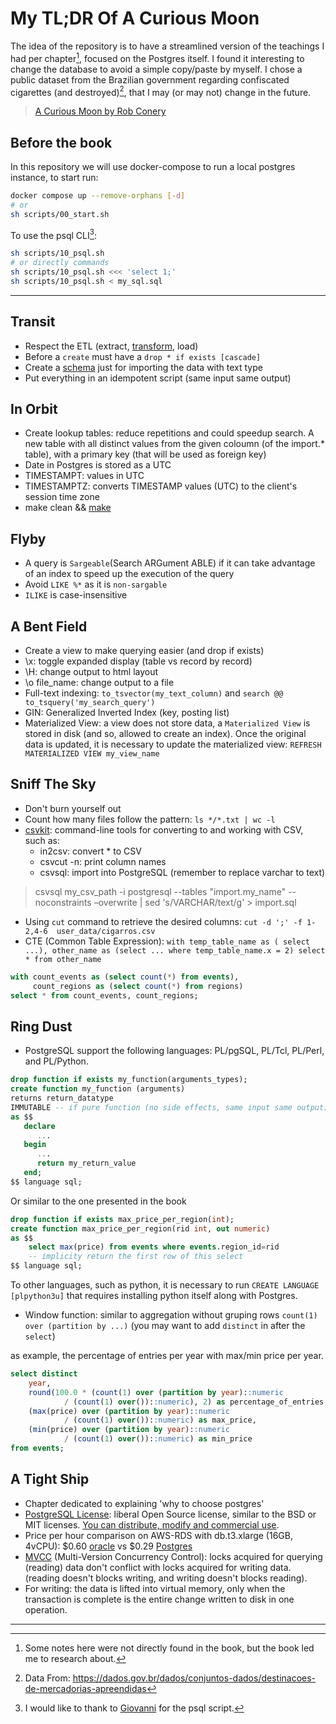 # My TL;DR Of A Curious Moon

The idea of the repository is to have a streamlined version of the teachings I had per chapter[^1], focused on the Postgres itself. I found it interesting to change the database to avoid a simple copy/paste by myself. I chose a public dataset from the Brazilian government regarding confiscated cigarettes (and destroyed)[^2], that I may (or may not) change in the future.

> [A Curious Moon by Rob Conery](https://bigmachine.io/products/a-curious-moon/)

## Before the book

In this repository we will use docker-compose to run a local postgres instance, to start run:

```bash
docker compose up --remove-orphans [-d]
# or
sh scripts/00_start.sh
```

To use the psql CLI[^3]:

```bash
sh scripts/10_psql.sh
# or directly commands
sh scripts/10_psql.sh <<< 'select 1;'
sh scripts/10_psql.sh < my_sql.sql
```
---

## Transit

- Respect the ETL (extract, [transform](sql/normalize.sql), load)
- Before a `create` must have a `drop * if exists [cascade]`
- Create a [schema](sql/import.sql) just for importing the data with text type
- Put everything in an idempotent script (same input same output)

## In Orbit

- Create lookup tables: reduce repetitions and could speedup search. A new table with all distinct values from the given coloumn (of the import.* table), with a primary key (that will be used as foreign key)
- Date in Postgres is stored as a UTC
- TIMESTAMPT: values in UTC
- TIMESTAMPTZ: converts TIMESTAMP values (UTC) to the client's session time zone
- make clean && [make](Makefile)

## Flyby

- A query is `Sargeable`(Search ARGument ABLE) if it can take advantage of an index to speed up the execution of the query
- Avoid `LIKE %*` as it is `non-sargable`
- `ILIKE` is case-insensitive

## A Bent Field

- Create a view to make querying easier (and drop if exists)
- \x: toggle expanded display (table vs record by record)
- \H: change output to html layout
- \o file_name: change output to a file
- Full-text indexing: `to_tsvector(my_text_column)` and `search @@ to_tsquery('my_search_query')`
- GIN: Generalized Inverted Index (key, posting list)
- Materialized View: a view does not store data, a `Materialized View` is stored in disk (and so, allowed to create an index). Once the original data is updated, it is necessary to update the materialized view: `REFRESH MATERIALIZED VIEW my_view_name`

## Sniff The Sky

- Don't burn yourself out
- Count how many files follow the pattern: `ls */*.txt | wc -l`
- [csvkit](https://csvkit.readthedocs.io/en/latest/): command-line tools for converting to and working with CSV, such as:
  - in2csv: convert * to CSV
  - csvcut -n: print column names
  - csvsql: import into PostgreSQL (remember to replace varchar to text)

> csvsql my_csv_path -i postgresql --tables "import.my_name" --noconstraints –overwrite | sed 's/VARCHAR/text/g' > import.sql

- Using `cut` command to retrieve the desired columns: `cut -d ';' -f 1-2,4-6  user_data/cigarros.csv`
- CTE (Common Table Expression): `with temp_table_name as ( select ...), other_name as (select ... where temp_table_name.x = 2) select * from other_name`

```sql
with count_events as (select count(*) from events),
     count_regions as (select count(*) from regions)
select * from count_events, count_regions;
```

## Ring Dust
- PostgreSQL support the following languages: PL/pgSQL, PL/Tcl, PL/Perl, and PL/Python.

```sql
drop function if exists my_function(arguments_types);
create function my_function (arguments)
returns return_datatype
IMMUTABLE -- if pure function (no side effects, same input same output)
as $$
   declare
      ...
   begin
      ...
      return my_return_value
   end;
$$ language sql;
```
Or similar to the one presented in the book

```sql
drop function if exists max_price_per_region(int);
create function max_price_per_region(rid int, out numeric)
as $$
    select max(price) from events where events.region_id=rid
    -- implicity return the first row of this select
$$ language sql;
```

To other languages, such as python, it is necessary to run `CREATE LANGUAGE [plpython3u]` that requires installing python itself along with Postgres.

- Window function: similar to aggregation without gruping rows `count(1) over (partition by ...)` (you may want to add `distinct` in after the `select`)

as example, the percentage of entries per year with max/min price per year.

```sql
select distinct
    year,
    round(100.0 * (count(1) over (partition by year)::numeric
            / (count(1) over())::numeric), 2) as percentage_of_entries,
    (max(price) over (partition by year)::numeric
            / (count(1) over())::numeric) as max_price,
    (min(price) over (partition by year)::numeric
            / (count(1) over())::numeric) as min_price
from events;
```

## A Tight Ship

- Chapter dedicated to explaining 'why to choose postgres'
- [PostgreSQL License](https://www.postgresql.org/about/licence/): liberal Open Source license, similar to the BSD or MIT licenses. [You can distribute, modify and commercial use](https://www.tldrlegal.com/license/postgresql-license-postgresql).
- Price per hour comparison on AWS-RDS with db.t3.xlarge (16GB, 4vCPU): $0.60 [oracle](https://aws.amazon.com/rds/oracle/pricing/) vs $0.29 [Postgres](https://aws.amazon.com/rds/postgresql/pricing/)
- [MVCC](https://www.postgresql.org/docs/7.1/mvcc.html) (Multi-Version Concurrency Control): locks acquired for querying (reading) data don't conflict with locks acquired for writing data. (reading doesn't blocks writing, and writing doesn't blocks reading).
- For writing: the data is lifted into virtual memory, only when the transaction is complete is the entire change written to disk in one operation.
---

[^1]: Some notes here were not directly found in the book, but the book led me to research about.

[^2]: Data From: https://dados.gov.br/dados/conjuntos-dados/destinacoes-de-mercadorias-apreendidas

[^3]: I would like to thank to [Giovanni](https://giovannipcarvalho.github.io/2023/04/03/postgresql-and-psql-in-docker.html) for the psql script.
